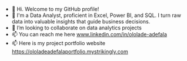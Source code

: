 - 👋 Hi. Welcome to my GitHub profile!
- 👀 I'm a Data Analyst, proficient in Excel, Power BI, and SQL. I turn raw data into valuable insights that guide business decisions. 
- 💞️ I’m looking to collaborate on data analytics projects
- 📫 You can reach me here www.linkedin.com/in/ololade-adefala
- 📫 Here is my project portfolio website https://ololadeadefalaportfolio.mystrikingly.com



<!---
Olorlade/Olorlade is a ✨ special ✨ repository because its `README.md` (this file) appears on your GitHub profile.
You can click the Preview link to take a look at your changes.
--->
